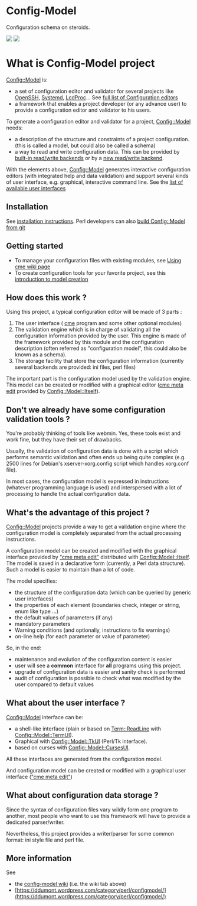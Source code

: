 # Config-Model

Configuration schema on steroids.

[![](https://travis-ci.org/dod38fr/config-model.svg?branch=master)](https://travis-ci.org/dod38fr/config-model)
[![](https://badges.gitter.im/dod38fr/config-model.svg)](https://gitter.im/dod38fr/config-model?utm_source=badge&utm_medium=badge&utm_campaign=pr-badge&utm_content=badge)

# What is Config-Model project

[Config::Model](https://metacpan.org/pod/Config::Model) is:

* a set of configuration editor and validator for several projects like [OpenSSH](http://www.openssh.com/), [Systemd](https://freedesktop.org/wiki/Software/systemd/), [LcdProc](http://www.lcdproc.org/)...
See [full list of Configuration editors](https://github.com/dod38fr/config-model/wiki/Available-models-and-backends#Available_models_and_configuration_editors)
* a framework that enables a project developer (or any advance user) to provide a configuration editor and validator to his users.

To generate a configuration editor and validator for a project, [Config::Model](https://metacpan.org/pod/Config::Model) needs:

* a description of the structure and constraints of a project configuration. (this is called a model, but could also be called a schema)
* a way to read and write configuration data. This can be provided 
by [built-in read/write backends](https://github.com/dod38fr/config-model/wiki/Available-models-and-backends#Available_backend) or by a [new read/write backend](http://search.cpan.org/dist/Config-Model/lib/Config/Model/Backend/Any.pm#How_to_write_your_own_backend).

With the elements above, [Config::Model](https://metacpan.org/pod/Config::Model) generates interactive
configuration editors (with integrated help and data validation)
and support several kinds of user interface, e.g. graphical, interactive
command line. See the [list of available user interfaces](https://github.com/dod38fr/config-model/wiki/Available-models-and-backends#Available_user_interfaces)

## Installation

See [installation instructions](https://github.com/dod38fr/config-model/blob/master/README.install.pod). 
Perl developers can also [build Config::Model from git](build-from-git.md)

## Getting started

* To manage your configuration files with existing modules, see [Using cme wiki page](https://github.com/dod38fr/config-model/wiki/Using-cme)
* To create configuration tools for your favorite project, see this [introduction to model creation](https://metacpan.org/pod/Config::Model::Manual::ModelCreationIntroduction)

## How does this work ?

Using this project, a typical configuration editor will be made of 3
parts :

1. The user interface ( [cme](http://search.cpan.org/dist/Config-Model/script/cme) program and some other optional modules)
2. The validation engine which is in charge of validating all the configuration information provided by the user. This engine is made of the framework provided by this module and the configuration description (often referred as "configuration model", this could also be known as a schema).
3. The storage facility that store the configuration information (currently several backends are provided: ini files, perl files)

The important part is the configuration model used by the validation
engine. This model can be created or modified with a graphical editor
([cme meta edit](http://search.cpan.org/dist/Config-Model-Itself/lib/App/Cme/Command/meta.pm)
provided by [Config::Model::Itself](https://metacpan.org/pod/Config::Model::Itself)).

## Don't we already have some configuration validation tools ?

You're probably thinking of tools like webmin. Yes, these tools exist
and work fine, but they have their set of drawbacks.

Usually, the validation of configuration data is done with a script
which performs semantic validation and often ends up being quite
complex (e.g. 2500 lines for Debian's xserver-xorg.config script which
handles xorg.conf file). 

In most cases, the configuration model is expressed in instructions
(whatever programming language is used) and interspersed with a lot of
processing to handle the actual configuration data.

## What's the advantage of this project ?

[Config::Model](https://metacpan.org/pod/Config::Model) projects provide a way to get a validation engine where
the configuration model is completely separated from the actual
processing instructions.

A configuration model can be created and modified with the graphical
interface provided by ["cme meta edit"](#cme-meta-edit) distributed with
[Config::Model::Itself](https://metacpan.org/pod/Config::Model::Itself). The model is saved in a
declarative form (currently, a Perl data structure). Such a model is
easier to maintain than a lot of code.

The model specifies:

* the structure of the configuration data (which can be queried by generic user interfaces)
* the properties of each element (boundaries check, integer or string, enum like type ...)
* the default values of parameters (if any)
* mandatory parameters
* Warning conditions (and optionally, instructions to fix warnings)
* on-line help (for each parameter or value of parameter)

So, in the end:

* maintenance and evolution of the configuration content is easier
* user will see a **common** interface for **all** programs using this project.
* upgrade of configuration data is easier and sanity check is performed
* audit of configuration is possible to check what was modified by the user compared to default values

## What about the user interface ?

[Config::Model](https://metacpan.org/pod/Config::Model) interface can be:

* a shell-like interface (plain or based on [Term::ReadLine](https://metacpan.org/pod/Term::ReadLine) with [Config::Model::TermUI](https://metacpan.org/pod/Config::Model::TermUI)).
* Graphical with [Config::Model::TkUI](https://metacpan.org/pod/Config::Model::TkUI) (Perl/Tk interface).
* based on curses with [Config::Model::CursesUI](https://metacpan.org/pod/Config::Model::CursesUI).

All these interfaces are generated from the configuration model.

And configuration model can be created or modified with a graphical
user interface (["cme meta edit"](#cme-meta-edit))

## What about configuration data storage ?

Since the syntax of configuration files vary wildly form one program
to another, most people who want to use this framework will have to
provide a dedicated parser/writer. 

Nevertheless, this project provides a writer/parser for some common
format: ini style file and perl file. 

## More information

See

* the [config-model wiki](https://github.com/dod38fr/config-model/wiki) (i.e. the wiki tab above)
* [https://ddumont.wordpress.com/category/perl/configmodel/](https://ddumont.wordpress.com/category/perl/configmodel/)
